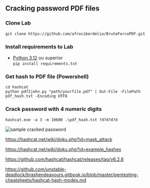 ## Cracking password PDF files

### Clone Lab
```git clone https://github.com/afrociberdelio/BruteForcePDF.git```

### Install requirements to Lab
- [Python 3.12](https://www.python.org/downloads/release/python-3120/) ou superior  
```pip install requirements.txt```

### Get hash to PDF file (Powershell)
```cd hashcat```  
```python pdf2john.py "path/yourfile.pdf" | Out-File -FilePath pdf_hash.txt -Encoding UTF8```

### Crack password with 4 numeric digits
```hashcat.exe -a 3 -m 10600 .\pdf_hash.txt ?d?d?d?d```

<img src="https://miro.medium.com/v2/resize:fit:2000/format:webp/0*sw_2l_KnwEQmKVUg" alt="sample cracked password">

https://hashcat.net/wiki/doku.php?id=mask_attack

https://hashcat.net/wiki/doku.php?id=example_hashes

https://github.com/hashcat/hashcat/releases/tag/v6.2.6

https://github.com/unstable-deadlock/brashendeavours.gitbook.io/blob/master/pentesting-cheatsheets/hashcat-hash-modes.md